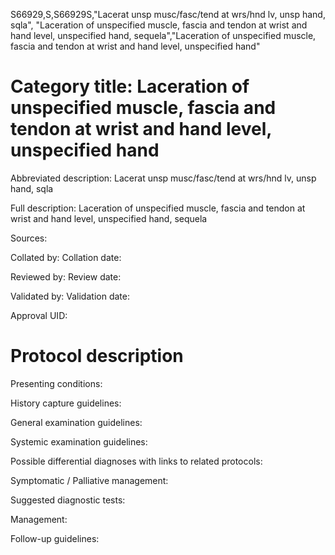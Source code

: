 S66929,S,S66929S,"Lacerat unsp musc/fasc/tend at wrs/hnd lv, unsp hand, sqla", "Laceration of unspecified muscle, fascia and tendon at wrist and hand level, unspecified hand, sequela","Laceration of unspecified muscle, fascia and tendon at wrist and hand level, unspecified hand"
# Category title: Laceration of unspecified muscle, fascia and tendon at wrist and hand level, unspecified hand

Abbreviated description: Lacerat unsp musc/fasc/tend at wrs/hnd lv, unsp hand, sqla

Full description: Laceration of unspecified muscle, fascia and tendon at wrist and hand level, unspecified hand, sequela

Sources:

Collated by:
Collation date:

Reviewed by:
Review date:

Validated by:
Validation date:

Approval UID:

# Protocol description

Presenting conditions:

History capture guidelines:

General examination guidelines:

Systemic examination guidelines:

Possible differential diagnoses with links to related protocols:

Symptomatic / Palliative management:

Suggested diagnostic tests:

Management:

Follow-up guidelines:
